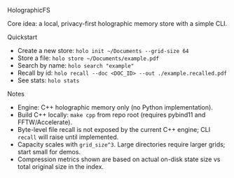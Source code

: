 HolographicFS

Core idea: a local, privacy-first holographic memory store with a simple CLI.

Quickstart

- Create a new store: `holo init ~/Documents --grid-size 64`
- Store a file: `holo store ~/Documents/example.pdf`
- Search by name: `holo search "example"`
- Recall by id: `holo recall --doc <DOC_ID> --out ./example.recalled.pdf`
- See stats: `holo stats`

Notes

- Engine: C++ holographic memory only (no Python implementation).
- Build C++ locally: `make cpp` from repo root (requires pybind11 and FFTW/Accelerate).
- Byte-level file recall is not exposed by the current C++ engine; CLI `recall` will raise until implemented.
- Capacity scales with `grid_size^3`. Large directories require larger grids; start small for demos.
- Compression metrics shown are based on actual on-disk state size vs total original size in the index.
